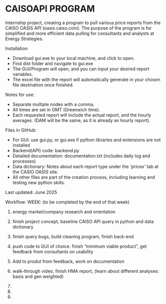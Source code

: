 # CAISOAPI PROGRAM

Internship project, creating a program to pull various price reports from the CAISO OASIS API (oasis.caiso.com). The purpose of the program is for simplified and more efficient data pulling for consultants and analysts at Energy Strategies.

Installation
- Download gui.exe to your local machine, and click to open.
- Find dist folder and navigate to gui.exe
- The GUI/Program will open, and you can input your desired report variables.
- The excel file with the report will automatically generate in your chosen file destination once finished.

Notes for use:
- Separate multiple nodes with a comma.
- All times are set in GMT (Greenwich time).
- Each requested report will include the actual report, and the hourly averages. (DAM will be the same, as it is already an hourly report).

Files in GitHub:
- For GUI: use gui.py, or gui.exe if python libraries and extensions are not installed
- Backend(API) code: backend.py
- Detailed documentation: documentation.txt (includes daily log and processes)
- Data dictionary: Notes about each report type under the 'prices' tab at the CASIO OASIS site. 
- All other files are part of the creation process, including learning and testing new python skills.

Last updated: June 2025

Workflow:
WEEK: (to be completed by the end of that week)
1. energy market/company research and orientation
2. finish project concept, baseline CAISO API query in python and data dictionary
3. finish query bugs, build cleaning program, finish back-end
4. push code to GUI of choice. finish “minimum viable product”, get feedback from consultants on usability

5. Add to produt from feedback, work on documentation

6. walk-through video, finish HMA report, (learn about different analyses: basis and gen weighted)
7.
8.
9.
